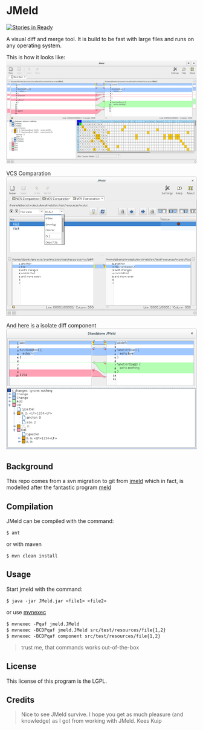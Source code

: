 # JMeld
[![Stories in Ready](https://badge.waffle.io/albfan/jmeld.png?label=ready&title=Ready)](https://waffle.io/albfan/jmeld)

A visual diff and merge tool. It is build to be fast with large files and runs on any operating system.

This is how it looks like:
![jmeld](res/jmeld.png)

VCS Comparation
![VCS layout](res/jmeld-vcsdiff.png)

And here is a isolate diff component
![jmeld component](res/jmeld-component.png)

## Background

This repo comes from a svn migration to git from [jmeld](http://keeskuip.home.xs4all.nl/jmeld/) which in fact, is modelled after the fantastic program [meld](http://meldmerge.org)

## Compilation

JMeld can be compiled with the command:

    $ ant

or with maven

    $ mvn clean install

## Usage

Start jmeld with the command:

    $ java -jar JMeld.jar <file1> <file2>

or use [mvnexec](https://github.com/albfan/mvnexec)

    $ mvnexec -Pqaf jmeld.JMeld
    $ mvnexec -BCDPqaf jmeld.JMeld src/test/resources/file{1,2}
    $ mvnexec -BCDPqaf component src/test/resources/file{1,2} 

> trust me, that commands works out-of-the-box

## License

This license of this program is the LGPL.

## Credits

> Nice to see JMeld survive. I hope you get as much pleasure (and knowledge) as I got from working with JMeld.
> Kees Kuip
